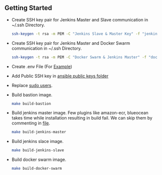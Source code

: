 ## Getting Started

- Create SSH key pair for Jenkins Master and Slave communication in ~/.ssh Directory.
    ```sh
    ssh-keygen -t rsa -m PEM -C "Jenkins Slave & Master Key" -f "jenkins_slave_agent_id_rsa"
    ```

- Create SSH key pair for Jenkins Master and Docker Swarm communication in ~/.ssh Directory.
    ```sh
    ssh-keygen -t rsa -m PEM -C "Docker Swarm & Jenkins Master" -f "docker_swarm_manager_id_rsa"
    ```

- Create .env File (For [Example](./env.example))

- Add Public SSH key in [ansible public keys folder](../ansible/roles/users/files/public_keys)

- Replace [sudo users](../ansible/roles/users/defaults/main.yml).

- Build bastion image.
    ```sh
    make build-bastion
    ```

- Build jenkins master image.
    Few plugins like amazon-ecr, blueocean takes time while installation resulting in build fail. We can skip them by commenting in [file](../ansible/roles/jenkins-master/vars/plugins.yml).

    ```sh
    make build-jenkins-master
    ```

- Build jenkins slace image.
    ```sh
    make build-jenkins-slave
    ```

- Build docker swarm image.
    ```sh
    make build-docker-swarm
    ```